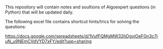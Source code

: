 This repository will contain notes and soultions of Algoexpert questions (in Python) that will be updated daily.

The following excel file contains shortcut hints/trics for solving the questions:

https://docs.google.com/spreadsheets/d/1VufFQMgMW32hDgviOeFGn3c7iuN_u9NEmCVdVYD7xFY/edit?usp=sharing
